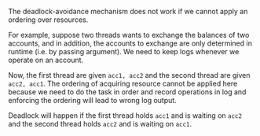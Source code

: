 The deadlock-avoidance mechanism does not work
if we cannot apply an ordering over resources.

For example, suppose two threads wants to exchange
the balances of two accounts, and in addition,
the accounts to exchange are only determined in runtime
(i.e. by passing argument). We need to keep logs
whenever we operate on an account.

Now, the first thread are given `acc1, acc2`
and the second thread are given `acc2, acc1`.
The ordering of acquiring resource cannot be applied here
because we need to do the task in order and record operations in log
and enforcing the ordering will lead to wrong log output.

Deadlock will happen if
the first thread holds `acc1` and is waiting on `acc2`
and
the second thread holds `acc2` and is waiting on `acc1`.
